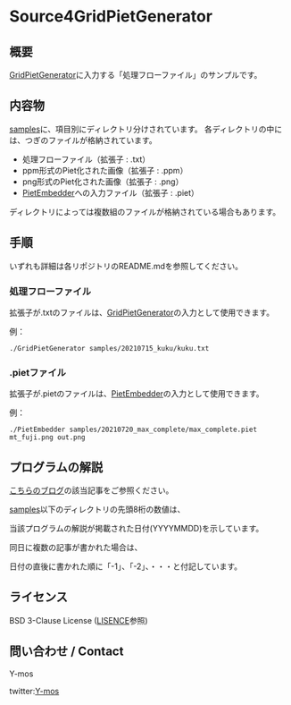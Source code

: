 # Source4GridPietGenerator
## 概要
[GridPietGenerator](https://github.com/Y-mos/GridPietGenerator)に入力する「処理フローファイル」のサンプルです。
## 内容物
[samples](samples)に、項目別にディレクトリ分けされています。
各ディレクトリの中には、つぎのファイルが格納されています。

- 処理フローファイル（拡張子 : .txt）
- ppm形式のPiet化された画像（拡張子 : .ppm）
- png形式のPiet化された画像（拡張子 : .png）
- [PietEmbedder](https://github.com/Y-mos/PietEmbedder)への入力ファイル（拡張子 : .piet）

ディレクトリによっては複数組のファイルが格納されている場合もあります。

## 手順

いずれも詳細は各リポジトリのREADME.mdを参照してください。

### 処理フローファイル

拡張子が.txtのファイルは、[GridPietGenerator](https://github.com/Y-mos/GridPietGenerator)の入力として使用できます。

例：
```
./GridPietGenerator samples/20210715_kuku/kuku.txt
```

### .pietファイル
拡張子が.pietのファイルは、[PietEmbedder](https://github.com/Y-mos/PietEmbedder)の入力として使用できます。

例：
```
./PietEmbedder samples/20210720_max_complete/max_complete.piet mt_fuji.png out.png
```

## プログラムの解説

[こちらのブログ](https://ymos-hobby-programing.hatenablog.com)の該当記事をご参照ください。

[samples](samples)以下のディレクトリの先頭8桁の数値は、

当該プログラムの解説が掲載された日付(YYYYMMDD)を示しています。

同日に複数の記事が書かれた場合は、

日付の直後に書かれた順に「-1」、「-2」、・・・と付記しています。

## ライセンス

BSD 3-Clause License ([LISENCE](LISENCE)参照)

## 問い合わせ / Contact

Y-mos

twitter:[Y-mos](https://twitter.com/ymos3327)

